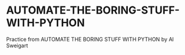 # AUTOMATE-THE-BORING-STUFF-WITH-PYTHON
Practice from AUTOMATE THE BORING STUFF WITH PYTHON by Al Sweigart
